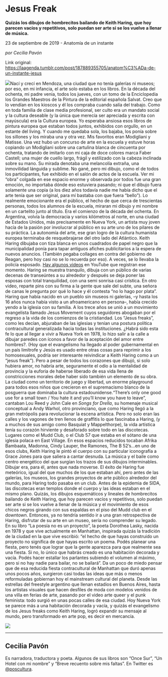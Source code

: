 # Jesus Freak

**Quizás los dibujos de hombrecitos bailando de Keith Haring, que hoy parecen vacíos y repetitivos, solo puedan ser arte si se los vuelve a llenar de música.**

23 de septiembre de 2019 - Anatomía de un instante

_por Cecilia Pavón_

Link original: https://laagenda.tumblr.com/post/187889355705/anatom%C3%ADa-de-un-instante-jesus

![](https://64.media.tumblr.com/2283ad13426217a24405dae0d2d60f76/cd45af80bbb62cfd-6f/s500x750/4a421fb1dd40a4aa7b09139afaca8f2bca9f890f.jpg)Nací y
crecí en Mendoza, una ciudad que no tenía galerías ni museos; por eso, en mi
infancia, el arte solo estaba en los libros. En la década del ochenta, mi padre
venia, todos los jueves, con un tomo de la Enciclopedia los Grandes Maestros de
la Pintura de la editorial española Salvat. Creo que lo vendían en los kioscos
y él los compraba cuando salía del trabajo. Como en toda familia de clase media
profesional, ser culto era un mandato social y la cultura deseable (y la única
que merecía ser apreciada y escrita con mayúscula) era la Cultura europea. Yo
esperaba ansiosa esos libros de pintura europea que estaban todos juntos,
exhibidos con orgullo, en un estante del living. Y cuando me quedaba sola, los
bajaba, los ponía sobre los sillones y los miraba una y otra vez. Mis favoritos
eran Modigliani y Matisse. Una vez hubo un concurso de arte en la escuela y
estuve horas copiando un Modigliani sobre una cartulina blanca de cincuenta por
ochenta, tratando de imitarlo con mi caja de doce colores marca Faber Castell;
una mujer de cuello largo, frágil y estilizado con la cabeza inclinada sobre su
mano. Su mirada denotaba una melancolía extraña, una inmovilidad lánguida y
sublime. No gané, pero mi dibujo, como el de todos los participantes, fue
exhibido en el salón de actos de la escuela. Ver mi “obra” colgada en ese
espacio enorme y observada por todos fue una gran emoción, no importaba dónde
eso estuviera pasando; ni que el dibujo fuera solamente una copia (a los diez
años todavía nadie me había dicho que el arte tenía que ser original, para mí
bastaba con que fuera “bello”). Lo realmente emocionante era el público, el
hecho de que cerca de trescientas personas, todos los alumnos de la escuela,
miraran mi dibujo y mi nombre en un cartelito junto al título. Era el comienzo
de la década del ochenta. En Argentina, volvía la democracia y varios
kilómetros al norte, en una ciudad de Estados Unidos, más precisamente en
Nueva York, un artista muy joven hacía de la pasión por involucrar al público
en su arte uno de los pilares de su práctica. La autonomía del arte, ese gran
logro de la cultura humanista europea terminaba de resquebrajarse del otro lado
del Atlántico. Keith Haring dibujaba con tiza blanca en unos cuadrados de
papel negro que la municipalidad ponía para tapar antiguos afiches
publicitarios a la espera de nuevos anuncios. (También pegaba collages en
contra del gobierno de Reagan, pero hoy casi no se lo recuerda por eso). A
veces, se lo llevaba la policía esposado. [Hay algunos videos](https://www.youtube.com/watch?v=h_TlE4aciRU) en YouTube que
registran ese momento. Haring se muestra tranquilo, dibuja con un público de
varias decenas de transeúntes a su alrededor y después se deja poner las
esposas con total tranquilidad, con una semi sonrisa casi crística. En otro
video, reparte pins con su firma a la gente que sale del subte, una señora de
canas le pregunta por qué lo hace y él contesta “no lo hago por plata”. Haring
que había nacido en un pueblo sin museos ni galerías, –y hasta los 16 años
nunca había visto a un afroamericano en persona–, había crecido yendo a la
iglesia con su familia. A los trece años se unió a un movimiento evangelista
llamado Jesus Movement cuyos seguidores abogaban por el regreso a la vida de
los comienzos de la cristiandad. Los “Jesus freaks”, como les decían, abjuraban
de las iglesias y tenían una postura política contracultural generalizada hacia
todas las instituciones. ¿Habrá sido esta fe lo que al llegar a vivir a Nueva
York en 1978, lo hizo salir a la calle a dibujar paredes con íconos a favor de
la aceptación del amor entre hombres?. (Hoy que el evangelismo ha llegado al
poder gubernamental en un país limítrofe y Jesús es usado entre otras cosas
para reprimir a los homosexuales, podría ser interesante reivindicar a Keith
Haring como a un “jesus freak”). Pero a pesar de todos los corazones que
dibujó, si solo hubiera amor, no habría arte, seguramente el odio a la
mentalidad de provincia y la euforia de haberse liberado de esa vida llena de
constricciones morales debe haber sido también un elemento de su obra. La
ciudad como un territorio de juego y libertad, un enorme playground para todos
esos niños que crecieron en el supremacismo blanco de la posguerra que dominaba
la cultura estadounidense.“There’s only one
good use for a small town /  You hate it and you’ll know you have to leave”, cantaban
Lou Reed y John Cale en *Songs for Drella*, su homenaje musical conceptual
a Andy Warhol, otro provinciano, que como Haring llegó a la gran metrópolis
para revolucionar la escena artística. Pero no solo eran las calles y los
vagones de tren llenos de graffitis lo que fascinaba a Haring, (y a muchos de
sus amigo como Basquiat y Mappelthorpe), la vida artística tenía su corazón
hirviente y desaforado sobre todo en las discotecas. Lugares como el Mudd Club,
o el Club 57 que estaba en el sótano de una iglesia polaca en East Village. En
esos espacios reducidos tocaban Afrika Bambaata, Madonna, Cindy Lauper, the
Ramones, The B 52’s…en uno de esos clubs, Keith Haring le pintó el cuerpo con
su particular iconografía a Grace Jones para que saliera a cantar desnuda. La
música y el baile como centro energético del que surgían los trazos de sus
dibujos interminables. Dibujar era, para él, antes que nada moverse. El éxito
de Haring fue meteórico, igual del que muchos de los que estaban ahí, pero
antes de las galerías, los museos, los grandes proyectos de arte público
alrededor del mundo, para Haring todo pasaba en un club. Antes de la epidemia
de SIDA, las discotecas eran templos donde el cuerpo y las ideas estaban en el
mismo plano. Quizás, los dibujos esquemáticos y lineales de hombrecitos
bailando de Keith Haring, que hoy parecen vacíos y repetitivos, solo puedan ser
arte si se los vuelve a llenar de la música y el movimiento de esos chicos
negros girando con sus espaldas en el piso del Mudd club en el downtown. Entonces,
ya no tendría sentido ir a una gran retrospectiva de Haring, disfrutar de su
arte en un museo, sería no comprender su legado. En su libro “La poesía no es
un proyecto”, la poeta Dorothea Lasky, nacida en 1978 y que vive actualmente en
Manhattan, inspirada quizás la tradición de la ciudad en la que vive escribió:
“el hecho de que hayas construido un proyecto no significa de que hayas escrito
un poema. Podés planear una fiesta, pero tenés que lograr que la gente aparezca
para que realmente sea una fiesta. Si no, lo único que habrás creado es una
habitación decorada y vacía. Podés hacer estallar los parlantes subiendo el
volumen al máximo, pero si no hay nadie para bailar, no se bailará”. Da un poco
de miedo pensar que de esa reducida fiesta contracultural de Manhattan que duró
apenas unos pocos años, surgieron casi todas las ideas que más o menos
reformuladas gobiernan hoy el mainstream cultural del planeta. Desde las
estrellas del freestyle argentino que llenan estadios en Buenos Aires, hasta
los artistas visuales que hacen desfiles de moda con modelos venidos de una
villa en ferias de arte, pasando por el video arte queer y el punk feminista: todo
surgió en unas pocas calles de esa ciudad. Hoy Nueva York se parece más a una
habitación decorada y vacía, y quizás el evangelismo de los Jesus freaks como
Keith Haring, logró expandir su mensaje al mundo, pero transformado en arte
pop, es decir en mercancía. 

![](https://64.media.tumblr.com/2283ad13426217a24405dae0d2d60f76/cd45af80bbb62cfd-6f/s500x750/4a421fb1dd40a4aa7b09139afaca8f2bca9f890f.jpg)

---

Cecilia Pavón
-------------

 Es narradora, traductora y poeta. Algunos de sus libros son “Once Sur”, “Un Hotel con mi nombre” y “Breve recuento sobre mis faltas”. En Twitter es [@poscultura](https://twitter.com/poscultura). 

